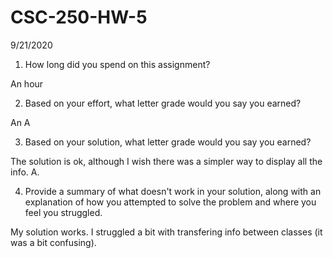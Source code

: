# CSC-250-HW-5
9/21/2020
1. How long did you spend on this assignment?

An hour

2. Based on your effort, what letter grade would you say you earned?

An A

3. Based on your solution, what letter grade would you say you earned?

The solution is ok, although I wish there was a simpler way to display all the info. A.

4. Provide a summary of what doesn't work in your solution, along with an explanation of how you attempted to solve the problem and where you feel you struggled.

My solution works. I struggled a bit with transfering info between classes (it was a bit confusing).
